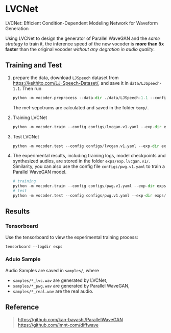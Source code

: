 
# LVCNet

LVCNet: Efficient Condition-Dependent Modeling Network for Waveform Generation

Using LVCNet to design the generator of Parallel WaveGAN and the *same strategy* to train it, 
the inference speed of the new vocoder is **more than 5x faster** than the original vocoder *without any degration in audio quality*.  


## Training and Test 

1. prepare the data, download `LJSpeech` dataset from https://keithito.com/LJ-Speech-Dataset/,
and save it in `data/LJSpeech-1.1`. Then run 
    ```python
    python -m vocoder.preprocess --data-dir ./data/LJSpeech-1.1 --config configs/lvcgan.v1.yaml
    ```
    The mel-sepctrums are calculated and saved in the folder `temp/`. 

2. Training LVCNet
    ```python
    python -m vocoder.train --config configs/lvcgan.v1.yaml --exp-dir exps/exp.lvcgan.v1
    ```

3. Test LVCNet 
    ```python 
    python -m vocoder.test --config configs/lvcgan.v1.yaml --exp-dir exps/exp.lvcgan.v1
    ```

4. The experimental results, including training logs, model checkpoints and synthesized audios, are stored in the folder `exps/exp.lvcgan.v1/`.  
    Similarity, you can also use the config file `configs/pwg.v1.yaml` to train a Parallel WaveGAN model. 
    ```Python
    # training
    python -m vocoder.train --config configs/pwg.v1.yaml --exp-dir exps/exp.pwg.v1
    # test
    python -m vocoder.test --config configs/pwg.v1.yaml --exp-dir exps/exp.pwg.v1
    ```

## Results 

### Tensorboard 

Use the tensorboard to view the experimental training process:

```
tensorboard --logdir exps
```


### Aduio Sample 

Audio Samples are saved in `samples/`, where  
 - `samples/*_lvc.wav` are generated by LVCNet, 
 - `samples/*_pwg.wav` are generated by Parallel WaveGAN, 
 - `samples/*_real.wav` are the real audio. 


## Reference 
> https://github.com/kan-bayashi/ParallelWaveGAN  
> https://github.com/lmnt-com/diffwave  
